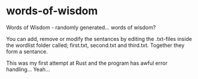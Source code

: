 # words-of-wisdom

Words of Wisdom - randomly generated... words of wisdom?

You can add, remove or modify the sentances by editing the .txt-files inside the wordlist folder called; first.txt, second.txt and third.txt. Together they form a sentance.

This was my first attempt at Rust and the program has awful error handling... Yeah...
